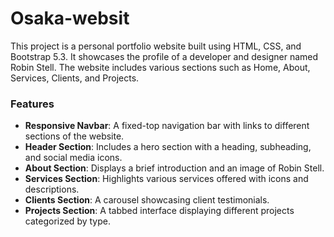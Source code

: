 # Osaka-websit

This project is a personal portfolio website built using HTML, CSS, and Bootstrap 5.3. It showcases the profile of a developer and designer named Robin Stell. The website includes various sections such as Home, About, Services, Clients, and Projects.

### Features
- **Responsive Navbar**: A fixed-top navigation bar with links to different sections of the website.
- **Header Section**: Includes a hero section with a heading, subheading, and social media icons.
- **About Section**: Displays a brief introduction and an image of Robin Stell.
- **Services Section**: Highlights various services offered with icons and descriptions.
- **Clients Section**: A carousel showcasing client testimonials.
- **Projects Section**: A tabbed interface displaying different projects categorized by type.
